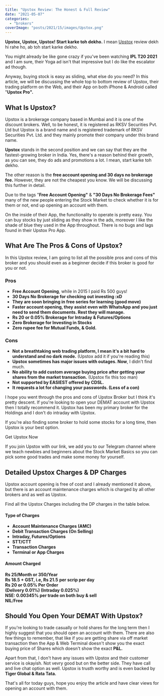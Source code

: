 ```yaml
---
title: "Upstox Review: The Honest & Full Review"
date: "2021-05-07"
categories: 
  - "brokers"
coverImage: "posts/2021/15/images/Upstox.png"
---
```


**Upstox, Upstox, Upstox! Start karke toh dekho.** I mean [Upstox](https://upstox.com/open-demat-account/?utm_source=refernearn&utm_medium=referral&landing_page=ReferAndEarn&f=5M4Y) review dekh hi rahe ho, ab toh start karke dekho.

You might already be like gone crazy if you've been watching **IPL T20 2021** and I am sure, their Yoga ad isn't that impressive but I do like the escalator ad though.

Anyway, buying stock is easy as sliding, what else do you need? In this article, we will be discussing the whole top to bottom review of Upstox, their trading platform on the Web, and their App on both iPhone & Android called "**Upstox Pro".**

## What Is Upstox?

Upstox is a brokerage company based in Mumbai and it is one of the discount brokers. Well, to be honest, it is registered as RKSV Securities Pvt. Ltd but Upstox is a brand name and is registered trademark of RKSV Securities Pvt. Ltd. and they mainly promote their company under this brand name.

**Upstox** stands in the second position and we can say that they are the fastest-growing broker in India. Yes, there's a reason behind their growth, as you can see, they do ads and promotions a lot. I mean, start karke toh dekho.

The other reason is the **free account opening and 30 days no brokerage fee.** However, they are not the cheapest you know. We will be discussing this further in detail.

Due to the tags "**Free Account Opening"** & **"30 Days No Brokerage Fees"** many of the new people entering the Stock Market to check whether it is for them or not, end up opening an account with them.

On the inside of their App, the functionality to operate is pretty easy. You can buy stocks by just sliding as they show in the ads, moreover I like the shade of blue they used in the App throughout. There is no bugs and lags found in their Upstox Pro App.

## What Are The Pros & Cons of Upstox?

In this Upstox review, I am going to list all the possible pros and cons of this broker and you should even as a beginner decide if this broker is good for you or not.

### Pros

- **Free Account Opening**, while in 2015 I paid Rs 500 guys!
- **30 Days No Brokerage for checking out investing :xD**
- **They are soon bringing in free series for learning (good move)**
- **Faster account opening, they assist even with WhatsApp and you just need to send them documents. Rest they will manage.**
- **Rs 20 or 0.05% Brokerage for Intraday & Futures/Options**
- **Zero Brokerage for Investing in Stocks**
- **Zero rupee fee for Mutual Funds, & Gold.**

### Cons

- **Not a breathtaking web trading platform, I mean it's a bit hard to understand and no dark mode.** (Upstox add it if you're reading this)
- **Upstox sometimes has major issues with outages. Now**, I didn't find much.
- **No ability to add custom average buying price after getting your shares from the market transaction.** (Upstox fix this too man)
- **Not supported by EASIEST offered by CDSL.**
- **It requests a lot for changing your passwords. (Less of a con)**

I hope you went through the pros and cons of Upstox Broker but I think it's pretty descent. If you're looking to open your DEMAT account with Upstox then I totally recommend it. Upstox has been my primary broker for the Holdings and I don't do intraday with Upstox.

If you're also finding some broker to hold some stocks for a long time, then Upstox is your best option.

Get Upstox Now

If you join Upstox with our link, we add you to our Telegram channel where we teach newbies and beginners about the Stock Market Basics so you can pick some good trades and make some money for yourself.

## Detailed Upstox Charges & DP Charges

Upstox account opening is free of cost and I already mentioned it above, but there is an account maintenance charges which is charged by all other brokers and as well as Upstox.

Find all the Upstox Charges including the DP charges in the table below.

#### Type of Charges

- **Account Maintenance Charges (AMC)**
- **Debit Transaction Charges (On Selling)**
- **Intraday, Futures/Options**
- **STT/CTT**
- **Transaction Charges**
- **Terminal or App Charges**

#### Amount Charged

**Rs 25/Month or 350/Year**  
**Rs 18.5 + GST, i.e, Rs 21.5** **per scrip per day**  
**Rs 20 or 0.05% Per Order**  
**(Delivery 0.01%) (Intraday 0.025%)**  
**NSE: 0.00345% per trade on both buy & sell**  
**NIL**/**Free**

## Should You Open Your DEMAT With Upstox?

If you're looking to trade casually or hold shares for the long term then I highly suggest that you should open an account with them. There are also few things to remember, that like if you are getting share via off market transaction then the App & Web Terminal doesn't show you the exact buying price of Shares which doesn't show the exact **P&L.**

Apart from that, I don't have any issues with Upstox and their customer service is okayish. Not vevry good but on the better side. They have call and live chat option as well. Upstox is trusth worthy and is even backed by **Tiger Global & Rata Tata.**

That's all for today guys, hope you enjoy the article and have clear views for opening an account with them.
